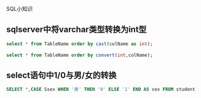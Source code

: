 SQL小知识

## sqlserver中将varchar类型转换为int型
```sql
select * from TableName order by cast(colName as int); 
 
select * from TableName order by convert(int,colName);
```

## select语句中1/0与男/女的转换
```sql
SELECT *,CASE Ssex WHEN '男' THEN '0' ELSE '1' END AS sex FROM student
```
